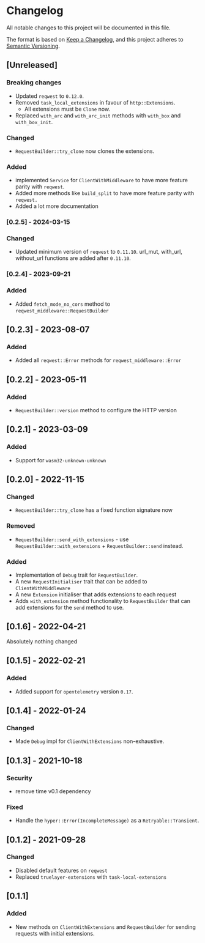 # Changelog
All notable changes to this project will be documented in this file.

The format is based on [Keep a Changelog](https://keepachangelog.com/en/1.0.0/),
and this project adheres to [Semantic Versioning](https://semver.org/spec/v2.0.0.html).

## [Unreleased]

### Breaking changes
- Updated `reqwest` to `0.12.0`.
- Removed `task_local_extensions` in favour of `http::Extensions`.
    - All extensions must be `Clone` now.
- Replaced `with_arc` and `with_arc_init` methods with `with_box` and `with_box_init`.

### Changed
- `RequestBuilder::try_clone` now clones the extensions.

### Added
- implemented `Service` for `ClientWithMiddleware` to have more feature parity with `reqwest`.
- Added more methods like `build_split` to have more feature parity with `reqwest.`
- Added a lot more documentation

### [0.2.5] - 2024-03-15

### Changed
- Updated minimum version of `reqwest` to `0.11.10`. url_mut, with_url, without_url functions are added after `0.11.10`.

### [0.2.4] - 2023-09-21

### Added
- Added `fetch_mode_no_cors` method to `reqwest_middleware::RequestBuilder`

## [0.2.3] - 2023-08-07

### Added
- Added all `reqwest::Error` methods for `reqwest_middleware::Error`

## [0.2.2] - 2023-05-11

### Added
- `RequestBuilder::version` method to configure the HTTP version

## [0.2.1] - 2023-03-09

### Added
- Support for `wasm32-unknown-unknown`

## [0.2.0] - 2022-11-15

### Changed
- `RequestBuilder::try_clone` has a fixed function signature now

### Removed
- `RequestBuilder::send_with_extensions` - use `RequestBuilder::with_extensions` + `RequestBuilder::send` instead.

### Added
- Implementation of `Debug` trait for `RequestBuilder`.
- A new `RequestInitialiser` trait that can be added to `ClientWithMiddleware`
- A new `Extension` initialiser that adds extensions to each request
- Adds `with_extension` method functionality to `RequestBuilder` that can add extensions for the `send` method to use.

## [0.1.6] - 2022-04-21

Absolutely nothing changed

## [0.1.5] - 2022-02-21

### Added
- Added support for `opentelemetry` version `0.17`.

## [0.1.4] - 2022-01-24

### Changed
- Made `Debug` impl for `ClientWithExtensions` non-exhaustive.

## [0.1.3] - 2021-10-18

### Security
- remove time v0.1 dependency

### Fixed
- Handle the `hyper::Error(IncompleteMessage)` as a `Retryable::Transient`.

## [0.1.2] - 2021-09-28
### Changed
- Disabled default features on `reqwest`
- Replaced `truelayer-extensions` with `task-local-extensions`

## [0.1.1]
### Added
- New methods on `ClientWithExtensions` and `RequestBuilder` for sending requests with initial extensions.
